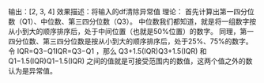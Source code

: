 输出：[2, 3, 4]
效果描述：将输入的df清除异常值
理论：
首先计算出第一四分位数（Q1）、中位数、第三四分位数（Q3）。
中位数我们都知道，就是将一组数字按从小到大的顺序排序后，处于中间位置（也就是50%位置）的数字。
同理，第一四分位数、第三四分位数是按从小到大的顺序排序后，处于25%、75%的数字。
令 IQR=Q3−Q1IQR=Q3−Q1 ，那么 Q3+1.5(IQR)Q3+1.5(IQR) 和 Q1−1.5(IQR)Q1−1.5(IQR) 之间的值就是可接受范围内的数值，这两个值之外的数认为是异常值。

